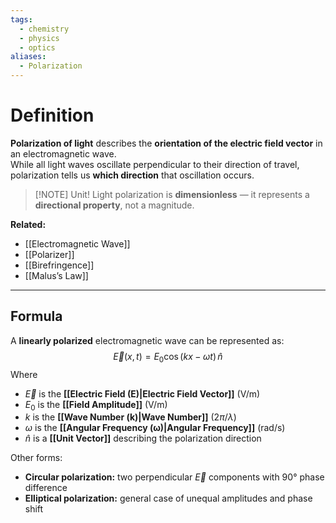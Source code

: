 ```yaml
---
tags:
  - chemistry
  - physics
  - optics
aliases:
  - Polarization
---
```

# Definition
**Polarization of light** describes the **orientation of the electric field vector** in an electromagnetic wave.  
While all light waves oscillate perpendicular to their direction of travel, polarization tells us **which direction** that oscillation occurs.

> [!NOTE] Unit!
> Light polarization is **dimensionless** — it represents a **directional property**, not a magnitude.

**Related:**  
- [[Electromagnetic Wave]]  
- [[Polarizer]]  
- [[Birefringence]]  
- [[Malus’s Law]]  

---

## Formula
A **linearly polarized** electromagnetic wave can be represented as:
$$
\vec{E}(x, t) = E_0 \cos(kx - \omega t) \, \hat{n}
$$
Where  
- $\vec{E}$ is the **[[Electric Field (E)|Electric Field Vector]]** (V/m)  
- $E_0$ is the **[[Field Amplitude]]** (V/m)  
- $k$ is the **[[Wave Number (k)|Wave Number]]** ($2\pi / \lambda$)  
- $\omega$ is the **[[Angular Frequency (ω)|Angular Frequency]]** (rad/s)  
- $\hat{n}$ is a **[[Unit Vector]]** describing the polarization direction  

Other forms:
- **Circular polarization:** two perpendicular $\vec{E}$ components with 90° phase difference  
- **Elliptical polarization:** general case of unequal amplitudes and phase shift
